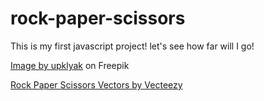 # rock-paper-scissors

This is my first javascript project!
let's see how far will I go!

<a href="https://www.freepik.com/free-vector/hands-fist-victory-symbol_20956050.htm#query=rock%20paper%20scissors&position=3&from_view=keyword">Image by upklyak</a> on Freepik

<a href="https://www.vecteezy.com/free-vector/rock-paper-scissors">Rock Paper Scissors Vectors by Vecteezy</a>
